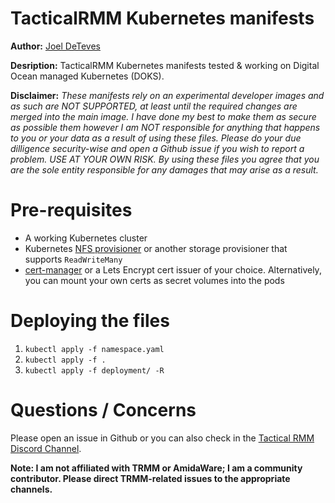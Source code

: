# TacticalRMM Kubernetes manifests
**Author:** [Joel DeTeves](https://github.com/joeldeteves)

**Desription:** TacticalRMM Kubernetes manifests tested & working on Digital Ocean managed Kubernetes (DOKS).

**Disclaimer:** _These manifests rely on an experimental developer images and as such are NOT SUPPORTED, at least until the required changes are merged into the main image. I have done my best to make them as secure as possible them however I am NOT responsible for anything that happens to you or your data as a result of using these files. Please do your due dilligence security-wise and open a Github issue if you wish to report a problem. USE AT YOUR OWN RISK. By using these files you agree that you are the sole entity responsible for any damages that may arise as a result._

# Pre-requisites
- A working Kubernetes cluster
- Kubernetes [NFS provisioner](https://github.com/kubernetes-sigs/nfs-subdir-external-provisioner) or another storage provisioner that supports ```ReadWriteMany```
- [cert-manager](https://github.com/jetstack/cert-manager) or a Lets Encrypt cert issuer of your choice. Alternatively, you can mount your own certs as secret volumes into the pods

# Deploying the files
1. ```kubectl apply -f namespace.yaml```
2. ```kubectl apply -f .```
3. ```kubectl apply -f deployment/ -R```

# Questions / Concerns
Please open an issue in Github or you can also check in the [Tactical RMM Discord Channel](https://discord.gg/upGTkWp).

**Note: I am not affiliated with TRMM or AmidaWare; I am a community contributor. Please direct TRMM-related issues to the appropriate channels.**

